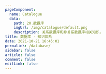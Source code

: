 ```yaml
---
pageComponent: 
  name: Catalogue
  data: 
    path: 20.数据库
    imgUrl: /img/catalogue/default.png
    description: 关系数据库和非关系数据库相关知识。
title: 数据库 - 知识体系
date: 2021-10-21 16:45:01
permalink: /database/
sidebar: false
article: false
comment: false
editLink: false
---
```

